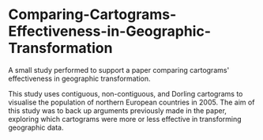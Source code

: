 # Comparing-Cartograms-Effectiveness-in-Geographic-Transformation
A small study performed to support a paper comparing cartograms' effectiveness in geographic transformation. 

This study uses contiguous, non-contiguous, and Dorling cartograms to visualise the population of northern European countries
in 2005.
The aim of this study was to back up arguments previously made in the paper, exploring which cartograms were more or less effective 
in transforming geographic data. 




